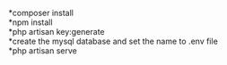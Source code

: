*composer install <br>
*npm install <br>
*php artisan key:generate <br>
*create the mysql database and set the name to .env file <br>
*php artisan serve <br>
